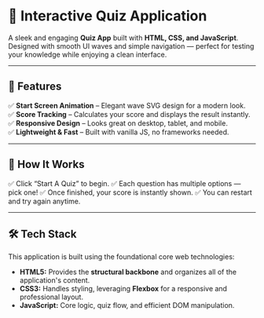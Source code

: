 # 🧠 Interactive Quiz Application  

A sleek and engaging **Quiz App** built with **HTML, CSS, and JavaScript**.  
Designed with smooth UI waves and simple navigation — perfect for testing your knowledge while enjoying a clean interface.

---

## 🌟 Features  

✅ **Start Screen Animation** – Elegant wave SVG design for a modern look.  
✅ **Score Tracking** – Calculates your score and displays the result instantly.  
✅ **Responsive Design** – Looks great on desktop, tablet, and mobile.  
✅ **Lightweight & Fast** – Built with vanilla JS, no frameworks needed.  

---

## 🧠 How It Works

✅ Click “Start A Quiz” to begin.
✅ Each question has multiple options — pick one!
✅ Once finished, your score is instantly shown.
✅ You can restart and try again anytime.

---

## 🛠️ Tech Stack

This application is built using the foundational core web technologies:

* **HTML5:** Provides the **structural backbone** and organizes all of the application's content.
* **CSS3:** Handles styling, leveraging **Flexbox** for a responsive and professional layout.
* **JavaScript:** Core logic, quiz flow, and efficient DOM manipulation.


